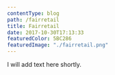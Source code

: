 ```yaml
---
contentType: blog
path: /fairretail
title: Fairretail
date: 2017-10-30T17:13:33
featuredColor: 5BC286
featuredImage: "./fairretail.png"
---
```

I will add text here shortly.
